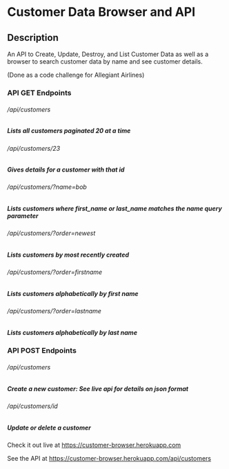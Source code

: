 # Customer Data Browser and API 

## Description
An API to Create, Update, Destroy, and List Customer Data as well as a 
browser to search customer data by name and see customer details. 

(Done as a code challenge for Allegiant Airlines)

### API GET Endpoints
###### /api/customers
##### Lists all customers paginated 20 at a time
###### /api/customers/23
##### Gives details for a customer with that id
###### /api/customers/?name=bob
##### Lists customers where first_name or last_name matches the name query parameter
###### /api/customers/?order=newest
##### Lists customers by most recently created
###### /api/customers/?order=firstname
##### Lists customers alphabetically by first name
###### /api/customers/?order=lastname
##### Lists customers alphabetically by last name

### API POST Endpoints
###### /api/customers
##### Create a new customer: See live api for details on json format
###### /api/customers/id
##### Update or delete a customer 


Check it out live at https://customer-browser.herokuapp.com

See the API at https://customer-browser.herokuapp.com/api/customers